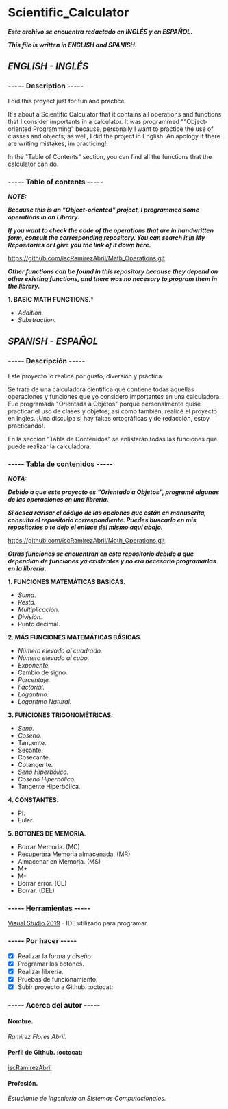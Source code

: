 # Scientific_Calculator
**_Este archivo se encuentra redactado en INGLÉS y en ESPAÑOL._**

**_This file is written in ENGLISH and SPANISH._**

## **_ENGLISH - INGLÉS_**
### ----- Description -----
I did this proyect just for fun and practice.

It´s about a Scientific Calculator that it contains all operations and functions that I consider importants in a calculator. It was programmed ""Object-oriented Programming" because, personally I want to practice the use of classes and objects; as well, I did the project in English. An apology if there are writing mistakes, im practicing!.

In the "Table of Contents" section, you can find all the functions that the calculator can do.

### ----- Table of contents -----
**_NOTE:_**

**_Because this is an "Object-oriented" project, I programmed some operations in an Library._**

**_If you want to check the code of the operations that are in handwritten form, consult the corresponding repository. You can search it in My Repositories or I give you the link of it down here._**

https://github.com/iscRamirezAbril/Math_Operations.git

**_Other functions can be found in this repository because they depend on other existing functions, and there was no necesary to program them in the library._**

**1. BASIC MATH FUNCTIONS.***
- _Addition._
- _Substraction._

## **_SPANISH - ESPAÑOL_**
### ----- Descripción -----
Este proyecto lo realicé por gusto, diversión y práctica.

Se trata de una calculadora científica que contiene todas aquellas operaciones y funciones que yo considero importantes en una calculadora. Fue programada "Orientada a Objetos" porque personalmente quise practicar el uso de clases y objetos; así como también, realicé el proyecto en Inglés. ¡Una disculpa si hay faltas ortográficas y de redacción, estoy practicando!.

En la sección “Tabla de Contenidos” se enlistarán todas las funciones que puede realizar la calculadora.

### ----- Tabla de contenidos -----
**_NOTA:_**

**_Debido a que este proyecto es "Orientado a Objetos", programé algunas de las operaciones en una librería._**

**_Si desea revisar el código de las opciones que están en manuscrita, consulta el repositorio correspondiente. Puedes buscarlo en mis repositorios o te dejo el enlace del mismo aquí abajo._**

https://github.com/iscRamirezAbril/Math_Operations.git

**_Otras funciones se encuentran en este repositorio debido a que dependían de funciones ya existentes y no era necesario programarlas en la librería._**

**1. FUNCIONES MATEMÁTICAS BÁSICAS.**
- _Suma._
- _Resta._
- _Multiplicación._
- _División._
- Punto decimal.

**2. MÁS FUNCIONES MATEMÁTICAS BÁSICAS.**
- _Número elevado al cuadrado._
- _Número elevado al cubo._
- _Exponente._
- Cambio de signo.
- _Porcentaje._
- _Factorial._
- _Logaritmo._
- _Logaritmo Natural._

**3. FUNCIONES TRIGONOMÉTRICAS.**
- _Seno._
- _Coseno._
- Tangente.
- Secante.
- Cosecante.
- Cotangente.
- _Seno Hiperbólico._
- _Coseno Hiperbólico._
- Tangente Hiperbólica.

**4. CONSTANTES.**
- Pi.
- Euler.

**5. BOTONES DE MEMORIA.**
- Borrar Memoria. (MC)
- Recuperara Memoria almacenada. (MR)
- Almacenar en Memoria. (MS)
- M+
- M-
- Borrar error. (CE)
- Borrar. (DEL)

### ----- Herramientas -----
[Visual Studio 2019](https://visualstudio.microsoft.com/es/) - IDE utilizado para programar.

### ----- Por hacer -----
- [x] Realizar la forma y diseño.
- [x] Programar los botones.
- [x] Realizar librería.
- [x] Pruebas de funcionamiento.
- [x] Subir proyecto a Github. :octocat:

### ----- Acerca del autor -----
#### **Nombre.**
_Ramirez Flores Abril._
#### **Perfil de Github.** :octocat:
[iscRamirezAbril](https://github.com/iscRamirezAbril)
#### **Profesión.**
_Estudiante de Ingeniería en Sistemas Computacionales._
